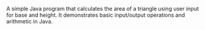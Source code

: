 A simple Java program that calculates the area of a triangle using user input for base and height. It demonstrates basic input/output operations and arithmetic in Java.


